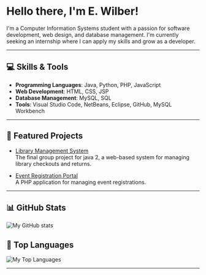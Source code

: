 # Hello there, I'm E. Wilber!

I'm a Computer Information Systems student with a passion for software development, web design, and database management. I'm currently seeking an internship where I can apply my skills and grow as a developer.

---

## 💻 Skills & Tools
- **Programming Languages**: Java, Python, PHP, JavaScript
- **Web Development**: HTML, CSS, JSP
- **Database Management**: MySQL, SQL
- **Tools**: Visual Studio Code, NetBeans, Eclipse, GitHub, MySQL Workbench

---

## 🌟 Featured Projects
- [Library Management System](https://github.com/e-wilber/java-2-group-project)  
  The final group project for java 2, a web-based system for managing library checkouts and returns.
  
- [Event Registration Portal](https://github.com/e-wilber/event-calendar-php)  
  A PHP application for managing event registrations.

---

## 📊 GitHub Stats
![My GitHub stats](https://github-readme-stats.vercel.app/api?username=e-wilber&show_icons=true&theme=radical)

## 🚀 Top Languages

![My Top Languages](https://github-readme-stats.vercel.app/api/top-langs/?username=e-wilber&layout=compact&theme=radical)


---

